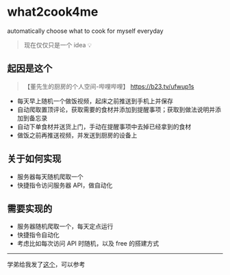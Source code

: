 # what2cook4me
automatically choose what to cook for myself everyday

> 现在仅仅只是一个 idea 💡

## 起因是这个

> 【董先生的厨房的个人空间-哔哩哔哩】 https://b23.tv/ufwup1s

* 每天早上随机一个做饭视频，起床之前推送到手机上并保存
* 自动爬取置顶评论，获取需要的食材并添加到提醒事项；获取到做法说明并添加到备忘录
* 自动下单食材并送货上门，手动在提醒事项中去掉已经拿到的食材
* 做饭之前再推送视频，并发送到厨房的设备上

## 关于如何实现

* 服务器每天随机爬取一个
* 快捷指令访问服务器 API，做自动化

## 需要实现的

* 服务器随机爬取一个，每天定点运行
* 快捷指令自动化
* 考虑比如每次访问 API 时随机，以及 free 的搭建方式

---

学弟给我发了[这个](https://cook.yunyoujun.cn/)，可以参考
